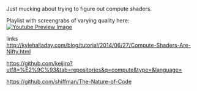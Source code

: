 Just mucking about trying to figure out compute shaders.

Playlist with screengrabs of varying quality here:  
[![Youtube Preview Image](https://img.youtube.com/vi/8OgshaNikIk/0.jpg)](https://www.youtube.com/playlist?list=PLqszSxUmxmKSgi4SwSYFPsZODwNDky56W)

links  
http://kylehalladay.com/blog/tutorial/2014/06/27/Compute-Shaders-Are-Nifty.html

https://github.com/keijiro?utf8=%E2%9C%93&tab=repositories&q=compute&type=&language=

https://github.com/shiffman/The-Nature-of-Code
